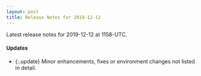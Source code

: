```yaml
---
layout: post
title: Release Notes for 2019-12-12
---
```


Latest release notes for 2019-12-12 at 1158-UTC.

<div class='updates' markdown='1'>

#### Updates

- {:.update} Minor enhancements, fixes or environment changes not listed in detail.

</div>


